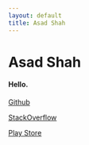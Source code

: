 ```yaml
---
layout: default
title: Asad Shah
---
```


# Asad Shah

#### Hello.

[Github](http://github.com/asadmshah)

[StackOverflow](http://stackoverflow.com/users/3238659/asadmshah)

[Play Store](https://play.google.com/store/apps/developer?id=asadmshah)
